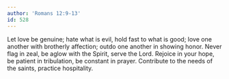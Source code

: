 ```yaml
---
author: 'Romans 12:9-13'
id: 528
---
```


Let love be genuine; hate what is evil, hold fast to what is good; love one another with brotherly affection; outdo one another in showing honor. Never flag in zeal, be aglow with the Spirit, serve the Lord. Rejoice in your hope, be patient in tribulation, be constant in prayer. Contribute to the needs of the saints, practice hospitality.
